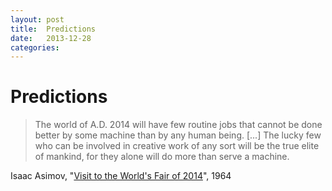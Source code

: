 ```yaml
---
layout: post
title:  Predictions 
date:   2013-12-28 
categories:   
---
```


# Predictions


> The world of A.D. 2014 will have few routine jobs that cannot be done better by some machine than by any human being. [...] The lucky few who can be involved in creative work of any sort will be the true elite of mankind, for they alone will do more than serve a machine.

Isaac Asimov, "[Visit to the World's Fair of 2014](http://www.nytimes.com/books/97/03/23/lifetimes/asi-v-fair.html)", 1964

